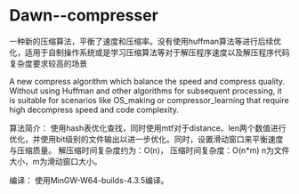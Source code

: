 # Dawn--compresser
一种新的压缩算法，平衡了速度和压缩率。没有使用huffman算法等进行后续优化，适用于自制操作系统或是学习压缩算法等对于解压程序速度以及解压程序代码复杂度要求较高的场景


A new compress algorithm which balance the speed and compress quality. Without using Huffman and other algorithms for subsequent processing, it is suitable for scenarios like OS_making or compressor_learning that require high decompress speed and code complexity. 


算法简介：
使用hash表优化查找，同时使用mtf对于distance、len两个数值进行优化，并使用bit级别的文件输出以进一步优化。同时，设置滑动窗口来平衡速度与压缩质量。
解压缩时间复杂度约为：O(n)，
压缩时间复杂度：O(n*m)
n为文件大小，m为滑动窗口大小。

编译：
使用MinGW-W64-builds-4.3.5编译。
